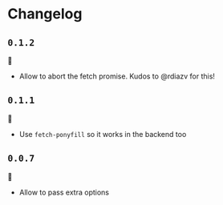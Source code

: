 # Changelog

## `0.1.2`

:tophat:

  - Allow to abort the fetch promise. Kudos to @rdiazv for this!

## `0.1.1`

:tophat:

  - Use `fetch-ponyfill` so it works in the backend too

## `0.0.7`

:tophat:

  - Allow to pass extra options
